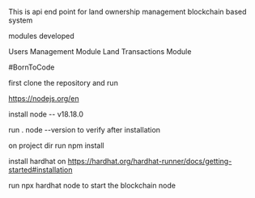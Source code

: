 This is api end point for land ownership management blockchain based system

modules developed 

Users Management Module
Land Transactions Module

#BornToCode 

first 
clone the repository and run 



https://nodejs.org/en

install node -- v18.18.0

run . node --version to verify after installation

on project dir run 
npm install


install hardhat on 
https://hardhat.org/hardhat-runner/docs/getting-started#installation

run 
npx hardhat node 
to start the blockchain node

